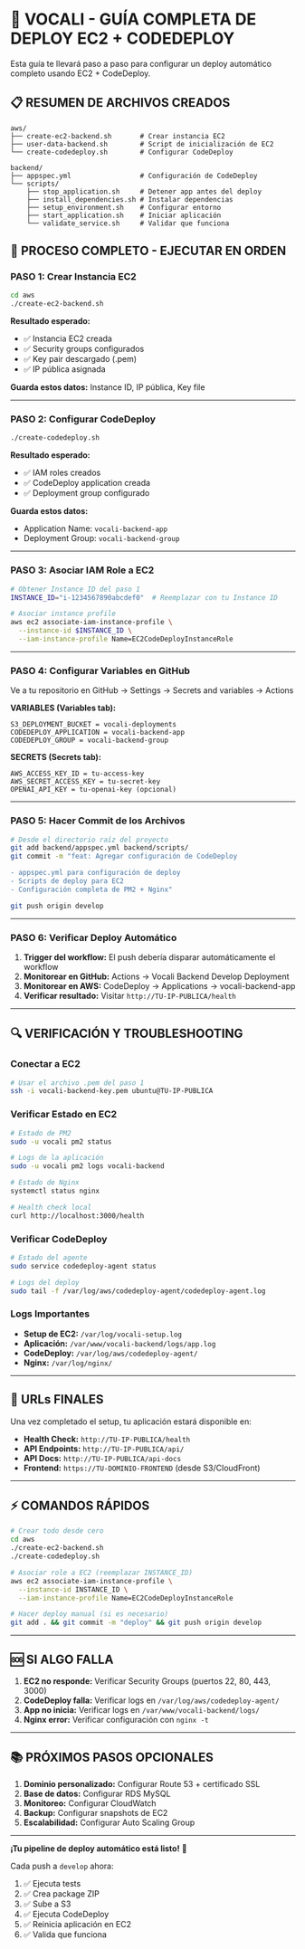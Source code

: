# 🚀 VOCALI - GUÍA COMPLETA DE DEPLOY EC2 + CODEDEPLOY

Esta guía te llevará paso a paso para configurar un deploy automático completo usando EC2 + CodeDeploy.

## 📋 **RESUMEN DE ARCHIVOS CREADOS**

```
aws/
├── create-ec2-backend.sh       # Crear instancia EC2
├── user-data-backend.sh        # Script de inicialización de EC2
└── create-codedeploy.sh        # Configurar CodeDeploy

backend/
├── appspec.yml                 # Configuración de CodeDeploy
└── scripts/
    ├── stop_application.sh     # Detener app antes del deploy
    ├── install_dependencies.sh # Instalar dependencias
    ├── setup_environment.sh    # Configurar entorno
    ├── start_application.sh    # Iniciar aplicación
    └── validate_service.sh     # Validar que funciona
```

## 🎯 **PROCESO COMPLETO - EJECUTAR EN ORDEN**

### **PASO 1: Crear Instancia EC2**

```bash
cd aws
./create-ec2-backend.sh
```

**Resultado esperado:**

- ✅ Instancia EC2 creada
- ✅ Security groups configurados
- ✅ Key pair descargado (.pem)
- ✅ IP pública asignada

**Guarda estos datos:** Instance ID, IP pública, Key file

---

### **PASO 2: Configurar CodeDeploy**

```bash
./create-codedeploy.sh
```

**Resultado esperado:**

- ✅ IAM roles creados
- ✅ CodeDeploy application creada
- ✅ Deployment group configurado

**Guarda estos datos:**

- Application Name: `vocali-backend-app`
- Deployment Group: `vocali-backend-group`

---

### **PASO 3: Asociar IAM Role a EC2**

```bash
# Obtener Instance ID del paso 1
INSTANCE_ID="i-1234567890abcdef0"  # Reemplazar con tu Instance ID

# Asociar instance profile
aws ec2 associate-iam-instance-profile \
  --instance-id $INSTANCE_ID \
  --iam-instance-profile Name=EC2CodeDeployInstanceRole
```

---

### **PASO 4: Configurar Variables en GitHub**

Ve a tu repositorio en GitHub → Settings → Secrets and variables → Actions

**VARIABLES (Variables tab):**

```
S3_DEPLOYMENT_BUCKET = vocali-deployments
CODEDEPLOY_APPLICATION = vocali-backend-app
CODEDEPLOY_GROUP = vocali-backend-group
```

**SECRETS (Secrets tab):**

```
AWS_ACCESS_KEY_ID = tu-access-key
AWS_SECRET_ACCESS_KEY = tu-secret-key
OPENAI_API_KEY = tu-openai-key (opcional)
```

---

### **PASO 5: Hacer Commit de los Archivos**

```bash
# Desde el directorio raíz del proyecto
git add backend/appspec.yml backend/scripts/
git commit -m "feat: Agregar configuración de CodeDeploy

- appspec.yml para configuración de deploy
- Scripts de deploy para EC2
- Configuración completa de PM2 + Nginx"

git push origin develop
```

---

### **PASO 6: Verificar Deploy Automático**

1. **Trigger del workflow:** El push debería disparar automáticamente el workflow
2. **Monitorear en GitHub:** Actions → Vocali Backend Develop Deployment
3. **Monitorear en AWS:** CodeDeploy → Applications → vocali-backend-app
4. **Verificar resultado:** Visitar `http://TU-IP-PUBLICA/health`

---

## 🔍 **VERIFICACIÓN Y TROUBLESHOOTING**

### **Conectar a EC2**

```bash
# Usar el archivo .pem del paso 1
ssh -i vocali-backend-key.pem ubuntu@TU-IP-PUBLICA
```

### **Verificar Estado en EC2**

```bash
# Estado de PM2
sudo -u vocali pm2 status

# Logs de la aplicación
sudo -u vocali pm2 logs vocali-backend

# Estado de Nginx
systemctl status nginx

# Health check local
curl http://localhost:3000/health
```

### **Verificar CodeDeploy**

```bash
# Estado del agente
sudo service codedeploy-agent status

# Logs del deploy
sudo tail -f /var/log/aws/codedeploy-agent/codedeploy-agent.log
```

### **Logs Importantes**

- **Setup de EC2:** `/var/log/vocali-setup.log`
- **Aplicación:** `/var/www/vocali-backend/logs/app.log`
- **CodeDeploy:** `/var/log/aws/codedeploy-agent/`
- **Nginx:** `/var/log/nginx/`

---

## 🎯 **URLs FINALES**

Una vez completado el setup, tu aplicación estará disponible en:

- **Health Check:** `http://TU-IP-PUBLICA/health`
- **API Endpoints:** `http://TU-IP-PUBLICA/api/`
- **API Docs:** `http://TU-IP-PUBLICA/api-docs`
- **Frontend:** `https://TU-DOMINIO-FRONTEND` (desde S3/CloudFront)

---

## ⚡ **COMANDOS RÁPIDOS**

```bash
# Crear todo desde cero
cd aws
./create-ec2-backend.sh
./create-codedeploy.sh

# Asociar role a EC2 (reemplazar INSTANCE_ID)
aws ec2 associate-iam-instance-profile \
  --instance-id INSTANCE_ID \
  --iam-instance-profile Name=EC2CodeDeployInstanceRole

# Hacer deploy manual (si es necesario)
git add . && git commit -m "deploy" && git push origin develop
```

---

## 🆘 **SI ALGO FALLA**

1. **EC2 no responde:** Verificar Security Groups (puertos 22, 80, 443, 3000)
2. **CodeDeploy falla:** Verificar logs en `/var/log/aws/codedeploy-agent/`
3. **App no inicia:** Verificar logs en `/var/www/vocali-backend/logs/`
4. **Nginx error:** Verificar configuración con `nginx -t`

---

## 📚 **PRÓXIMOS PASOS OPCIONALES**

1. **Dominio personalizado:** Configurar Route 53 + certificado SSL
2. **Base de datos:** Configurar RDS MySQL
3. **Monitoreo:** Configurar CloudWatch
4. **Backup:** Configurar snapshots de EC2
5. **Escalabilidad:** Configurar Auto Scaling Group

---

**¡Tu pipeline de deploy automático está listo!** 🎉

Cada push a `develop` ahora:

1. ✅ Ejecuta tests
2. ✅ Crea package ZIP
3. ✅ Sube a S3
4. ✅ Ejecuta CodeDeploy
5. ✅ Reinicia aplicación en EC2
6. ✅ Valida que funciona
